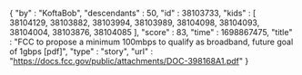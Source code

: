 {
  "by" : "KoftaBob",
  "descendants" : 50,
  "id" : 38103733,
  "kids" : [ 38104129, 38103882, 38103994, 38103989, 38104098, 38104093, 38104004, 38103876, 38104085 ],
  "score" : 83,
  "time" : 1698867475,
  "title" : "FCC to propose a minimum 100mbps to qualify as broadband, future goal of 1gbps [pdf]",
  "type" : "story",
  "url" : "https://docs.fcc.gov/public/attachments/DOC-398168A1.pdf"
}
